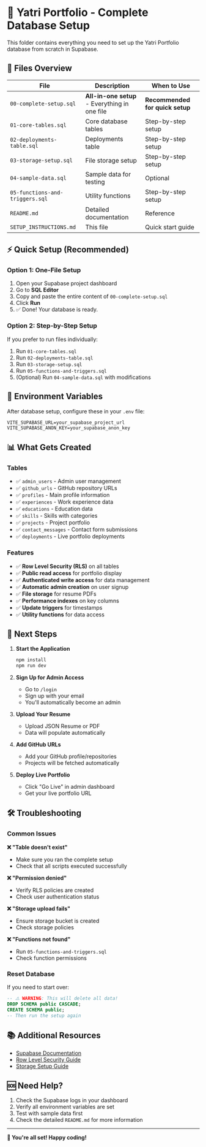 # 🚀 Yatri Portfolio - Complete Database Setup

This folder contains everything you need to set up the Yatri Portfolio database from scratch in Supabase.

## 📁 Files Overview

| File | Description | When to Use |
|------|-------------|-------------|
| `00-complete-setup.sql` | **All-in-one setup** - Everything in one file | **Recommended for quick setup** |
| `01-core-tables.sql` | Core database tables | Step-by-step setup |
| `02-deployments-table.sql` | Deployments table | Step-by-step setup |
| `03-storage-setup.sql` | File storage setup | Step-by-step setup |
| `04-sample-data.sql` | Sample data for testing | Optional |
| `05-functions-and-triggers.sql` | Utility functions | Step-by-step setup |
| `README.md` | Detailed documentation | Reference |
| `SETUP_INSTRUCTIONS.md` | This file | Quick start guide |

## ⚡ Quick Setup (Recommended)

### Option 1: One-File Setup
1. Open your Supabase project dashboard
2. Go to **SQL Editor**
3. Copy and paste the entire content of `00-complete-setup.sql`
4. Click **Run**
5. ✅ Done! Your database is ready.

### Option 2: Step-by-Step Setup
If you prefer to run files individually:

1. Run `01-core-tables.sql`
2. Run `02-deployments-table.sql`
3. Run `03-storage-setup.sql`
4. Run `05-functions-and-triggers.sql`
5. (Optional) Run `04-sample-data.sql` with modifications

## 🔧 Environment Variables

After database setup, configure these in your `.env` file:

```env
VITE_SUPABASE_URL=your_supabase_project_url
VITE_SUPABASE_ANON_KEY=your_supabase_anon_key
```

## 📊 What Gets Created

### Tables
- ✅ `admin_users` - Admin user management
- ✅ `github_urls` - GitHub repository URLs
- ✅ `profiles` - Main profile information
- ✅ `experiences` - Work experience data
- ✅ `educations` - Education data
- ✅ `skills` - Skills with categories
- ✅ `projects` - Project portfolio
- ✅ `contact_messages` - Contact form submissions
- ✅ `deployments` - Live portfolio deployments

### Features
- ✅ **Row Level Security (RLS)** on all tables
- ✅ **Public read access** for portfolio display
- ✅ **Authenticated write access** for data management
- ✅ **Automatic admin creation** on user signup
- ✅ **File storage** for resume PDFs
- ✅ **Performance indexes** on key columns
- ✅ **Update triggers** for timestamps
- ✅ **Utility functions** for data access

## 🎯 Next Steps

1. **Start the Application**
   ```bash
   npm install
   npm run dev
   ```

2. **Sign Up for Admin Access**
   - Go to `/login`
   - Sign up with your email
   - You'll automatically become an admin

3. **Upload Your Resume**
   - Upload JSON Resume or PDF
   - Data will populate automatically

4. **Add GitHub URLs**
   - Add your GitHub profile/repositories
   - Projects will be fetched automatically

5. **Deploy Live Portfolio**
   - Click "Go Live" in admin dashboard
   - Get your live portfolio URL

## 🛠️ Troubleshooting

### Common Issues

**❌ "Table doesn't exist"**
- Make sure you ran the complete setup
- Check that all scripts executed successfully

**❌ "Permission denied"**
- Verify RLS policies are created
- Check user authentication status

**❌ "Storage upload fails"**
- Ensure storage bucket is created
- Check storage policies

**❌ "Functions not found"**
- Run `05-functions-and-triggers.sql`
- Check function permissions

### Reset Database
If you need to start over:
```sql
-- ⚠️ WARNING: This will delete all data!
DROP SCHEMA public CASCADE;
CREATE SCHEMA public;
-- Then run the setup again
```

## 📚 Additional Resources

- [Supabase Documentation](https://supabase.com/docs)
- [Row Level Security Guide](https://supabase.com/docs/guides/auth/row-level-security)
- [Storage Setup Guide](https://supabase.com/docs/guides/storage)

## 🆘 Need Help?

1. Check the Supabase logs in your dashboard
2. Verify all environment variables are set
3. Test with sample data first
4. Check the detailed `README.md` for more information

---

**🎉 You're all set! Happy coding!**
